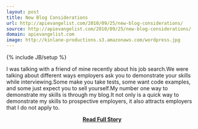 ```yaml
---
layout: post
title: New Blog Considerations
url: http://apievangelist.com/2010/09/25/new-blog-considerations/
source: http://apievangelist.com/2010/09/25/new-blog-considerations/
domain: apievangelist.com
image: http://kinlane-productions.s3.amazonaws.com/wordpress.jpg
---
```

{% include JB/setup %}<p>I was talking with a friend of mine recently about his job search.We were talking about different ways employers ask you to demonstrate your skills while interviewing.Some make you take tests, some want code examples, and some just expect you to sell yourself.My number one way to demonstrate my skills is through my blog.It not only is a quick way to demonstrate my skills to prospective employers, it also attracts employers that I do not apply to.</p>
<center><p><a href="http://apievangelist.com/2010/09/25/new-blog-considerations/" style='padding:25px; font-sze:18px; font-weight: bold;'>Read Full Story</a></p></center>
